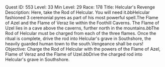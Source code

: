 Quest ID: 553
Level: 33
Min Level: 29
Race: 178
Title: Helcular's Revenge
Description: Here, take the Rod of Helcular. You will need it.$b$bHelcular fashioned 3 ceremonial pyres as part of his most powerful spell.The Flame of Azel and the Flame of Veraz lie within the Foothill Caverns. The Flame of Uzel lies in a cave above the caverns, further north in the mountains.$b$bThe Rod of Helcular must be charged from each of the three flames. Once the ritual is complete, drive the rod into Helcular's grave in Southshore, the heavily guarded human town to the south.Vengeance shall be ours!
Objective: Charge the Rod of Helcular with the powers of the Flame of Azel, Flame of Veraz and the Flame of Uzel.$b$bDrive the charged rod into Helcular's grave in Southshore.
